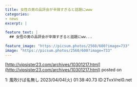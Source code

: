 ```yaml
---
title: 女性の男の品評会が辛辣すぎると話題にwww
categories:
- news
excerpt: |
  
feature_text: |
  ## 女性の男の品評会が辛辣すぎると話題にww...
  
feature_image: "https://picsum.photos/2560/600?image=733"
image: "https://picsum.photos/2560/600?image=733"
---
```


[http://vipsister23.com/archives/10301217.html](http://vipsister23.com/archives/10301217.html)
posted on 

<!--more-->

1: 風吹けば名無し 2023/04/04(火) 01:38:40.73 ID:2TvxVreI0.net
